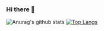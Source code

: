 ### Hi there 👋
![Anurag's github stats](https://github-readme-stats.vercel.app/api?username=AntonMZ&show_icons=true)
[![Top Langs](https://github-readme-stats.vercel.app/api/top-langs/?username=AntonMZ&layout=compact)](https://github.com/anuraghazra/github-readme-stats)
